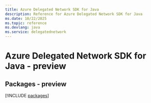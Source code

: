```yaml
---
title: Azure Delegated Network SDK for Java
description: Reference for Azure Delegated Network SDK for Java
ms.date: 10/22/2025
ms.topic: reference
ms.devlang: java
ms.service: delegatednetwork
---
```

# Azure Delegated Network SDK for Java - preview
## Packages - preview
[!INCLUDE [packages](delegated-network-index.md)]